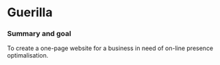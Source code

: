 # Guerilla

### Summary and goal
To create a one-page website for a business in need of on-line presence optimalisation.